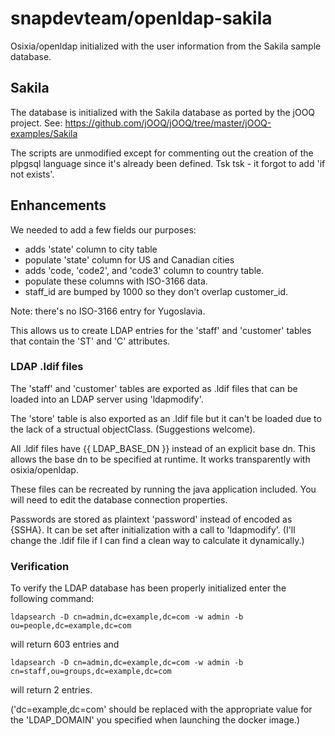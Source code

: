 # snapdevteam/openldap-sakila
Osixia/openldap initialized with the user information from the Sakila
sample database.

## Sakila

The database is initialized with the Sakila database as ported by the jOOQ
project. See: https://github.com/jOOQ/jOOQ/tree/master/jOOQ-examples/Sakila

The scripts are unmodified except for commenting out the creation of the
plpgsql language since it's already been defined. Tsk tsk - it forgot to
add 'if not exists'.

## Enhancements

We needed to add a few fields our purposes:

* adds 'state' column to city table
* populate 'state' column for US and Canadian cities
* adds 'code, 'code2', and 'code3' column to country table.
* populate these columns with ISO-3166 data.
* staff_id are bumped by 1000 so they don't overlap customer_id.

Note: there's no ISO-3166 entry for Yugoslavia.

This allows us to create LDAP entries for the 'staff' and 'customer'
tables that contain the 'ST' and 'C' attributes.

### LDAP .ldif files

The 'staff' and 'customer' tables are exported as .ldif files
that can be loaded into an LDAP server using 'ldapmodify'.

The 'store' table is also exported as an .ldif file but it can't
be loaded due to the lack of a structual objectClass. (Suggestions
welcome).

All .ldif files have {{ LDAP_BASE_DN }} instead of an explicit
base dn. This allows the base dn to be specified at runtime. It
works transparently with osixia/openldap.

These files can be recreated by running the java application included.
You will need to edit the database connection properties.

Passwords are stored as plaintext 'password' instead of encoded
as {SSHA}. It can be set after initialization with a call to 'ldapmodify'.
(I'll change the .ldif file if I can find a clean way to calculate it
dynamically.)

### Verification

To verify the LDAP database has been properly initialized enter
the following command:

```
ldapsearch -D cn=admin,dc=example,dc=com -w admin -b ou=people,dc=example,dc=com 
```

will return 603 entries and

```
ldapsearch -D cn=admin,dc=example,dc=com -w admin -b cn=staff,ou=groups,dc=example,dc=com 
```

will return 2 entries.

('dc=example,dc=com' should be replaced with the appropriate value
for the 'LDAP_DOMAIN' you specified when launching the docker image.)